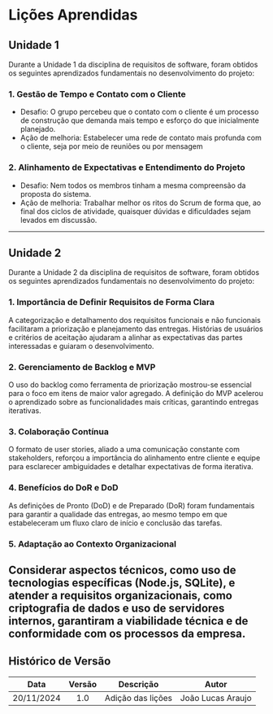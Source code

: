 # Lições Aprendidas

## Unidade 1 

Durante a Unidade 1 da disciplina de requisitos de software, foram obtidos os seguintes aprendizados fundamentais no desenvolvimento do projeto:

### 1. Gestão de Tempo e Contato com o Cliente

- Desafio: O grupo percebeu que o contato com o cliente é um processo de construção que demanda mais tempo e esforço do que inicialmente planejado. 
- Ação de melhoria: Estabelecer uma rede de contato mais profunda com o cliente, seja por meio de reuniões ou por mensagem

### 2. Alinhamento de Expectativas e Entendimento do Projeto 

- Desafio: Nem todos os membros tinham a mesma compreensão da proposta do sistema.
- Ação de melhoria: Trabalhar melhor os ritos do Scrum de forma que, ao final dos ciclos de atividade, quaisquer dúvidas e dificuldades sejam levados em discussão.
---

## Unidade 2
Durante a Unidade 2 da disciplina de requisitos de software, foram obtidos os seguintes aprendizados fundamentais no desenvolvimento do projeto:

### 1. Importância de Definir Requisitos de Forma Clara
A categorização e detalhamento dos requisitos funcionais e não funcionais facilitaram a priorização e planejamento das entregas. Histórias de usuários e critérios de aceitação ajudaram a alinhar as expectativas das partes interessadas e guiaram o desenvolvimento.

### 2. Gerenciamento de Backlog e MVP
O uso do backlog como ferramenta de priorização mostrou-se essencial para o foco em itens de maior valor agregado. A definição do MVP acelerou o aprendizado sobre as funcionalidades mais críticas, garantindo entregas iterativas.

### 3. Colaboração Contínua
O formato de user stories, aliado a uma comunicação constante com stakeholders, reforçou a importância do alinhamento entre cliente e equipe para esclarecer ambiguidades e detalhar expectativas de forma iterativa.

### 4. Benefícios do DoR e DoD
As definições de Pronto (DoD) e de Preparado (DoR) foram fundamentais para garantir a qualidade das entregas, ao mesmo tempo em que estabeleceram um fluxo claro de início e conclusão das tarefas.

### 5. Adaptação ao Contexto Organizacional
Considerar aspectos técnicos, como uso de tecnologias específicas (Node.js, SQLite), e atender a requisitos organizacionais, como criptografia de dados e uso de servidores internos, garantiram a viabilidade técnica e de conformidade com os processos da empresa.
---

##  Histórico de Versão

| **Data** | **Versão** | **Descrição** | **Autor** |
| :------: | :--------: | :----------:  | :-------: |
| 20/11/2024| 1.0| Adição das lições | João Lucas Araujo |


